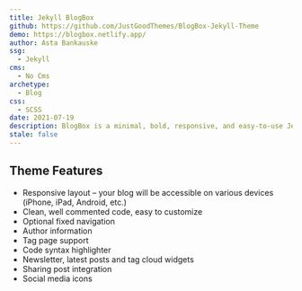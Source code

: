 ```yaml
---
title: Jekyll BlogBox
github: https://github.com/JustGoodThemes/BlogBox-Jekyll-Theme
demo: https://blogbox.netlify.app/
author: Asta Bankauske
ssg:
  - Jekyll
cms:
  - No Cms
archetype:
  - Blog
css:
  - SCSS
date: 2021-07-19
description: BlogBox is a minimal, bold, responsive, and easy-to-use Jekyll theme. It’s a perfect fit for artists, photographers, or creative bloggers looking for a bold design theme.
stale: false
---
```


## Theme Features

- Responsive layout – your blog will be accessible on various devices (iPhone, iPad, Android, etc.)
- Clean, well commented code, easy to customize
- Optional fixed navigation
- Author information
- Tag page support
- Code syntax highlighter
- Newsletter, latest posts and tag cloud widgets
- Sharing post integration
- Social media icons